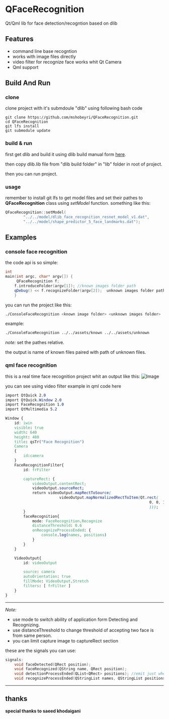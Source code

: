 
# QFaceRecognition
Qt/Qml lib for face detection/recogntion based on dlib

## Features

* command line base recogntion
* works with image files directly
* video filter for recognize face works whit Qt Camera
* Qml support

## Build And Run

### clone
clone project with it's submdoule "dlib" using following bash code

```
git clone https://github.com/mshobeyri/QFaceRecognition.git
cd QFaceRecognition
git lfs install
git submodule update

```

### build & run
 first get dlib and build it using dlib build manual form [here](https://github.com/ageitgey/face_recognition).
 
then copy dlib.lib file from "dlib build folder" in "lib" folder in root of project.
 
then you can run project.

### usage
remember to install git lfs to get model files and set their pathes to **QFaceRecognition** class using _setModel_ function. something like this:
 
```cpp
QFaceRecognition::setModel(
        "../../model/dlib_face_recognition_resnet_model_v1.dat",
        "../../model/shape_predictor_5_face_landmarks.dat");
```

 
## Examples

### console face recognition
 
 the code api is so simple:
 

```cpp
int
main(int argc, char* argv[]) {
     QFaceRecognition f;
    f.introduceFolder(argv[1]); //known images folder path
    qDebug() << f.recognizeFolder(argv[2]);  unknown images folder path
	}
```
 
you can run the project like this:

```zsh
./ConsoleFaceRecognition <known image folder> <unknown images folder>
```
example:
```zsh
./ConsoleFaceRecognition ../../assets/known ../../assets/unknown
```
*note:* set the pathes relative.

the output is name of known files paired with path of unknown files.

### qml face recognition
 
 this is a real time face recognition project whit an output like this:
 ![Image](http://i65.tinypic.com/2dihked.png)
 
 you can see using video filter example in qml code here
 

```css
import QtQuick 2.0
import QtQuick.Window 2.0
import FaceRecognition 1.0
import QtMultimedia 5.2

Window {
    id: iwin
    visible: true
    width: 640
    height: 480
    title: qsTr("Face Recognition")    
	Camera
    {
        id:camera
    }
    FaceRecognitionFilter{
        id: frFilter

        captureRect: {
            videoOutput.contentRect;
            videoOutput.sourceRect;
            return videoOutput.mapRectToSource(
                        videoOutput.mapNormalizedRectToItem(Qt.rect(
                                                                0, 0, 1, 1
                                                                )));
        }
        faceRecognition{
            mode: FaceRecognition.Recognize
            distanceThreshold: 0.6
            onRecognizeProcessEnded: {
                console.log(names, positions)
            }
        }
    }

    VideoOutput{
        id: videoOutput

        source: camera
        autoOrientation: true
        fillMode: VideoOutput.Stretch
        filters: [ frFilter ]
    }
}
```

----
*Note:*

* use mode to switch ability of application form Detecting and Recognizing.
* use distanceThreshold to change threshold of accepting two face is from same person.
* you can limit capture image to captureRect section

these are the signals you can use:
```cpp
signals:
    void faceDetected(QRect position);
    void faceRecognized(QString name, QRect position);
    void detectionProcessEnded(QList<QRect> positions); //emit just when mode is detection
    void recognizeProcessEnded(QStringList names, QStringList positions);
```

----

## thanks
**special thanks to saeed khodaigani**
 
 
 
 
 
 
